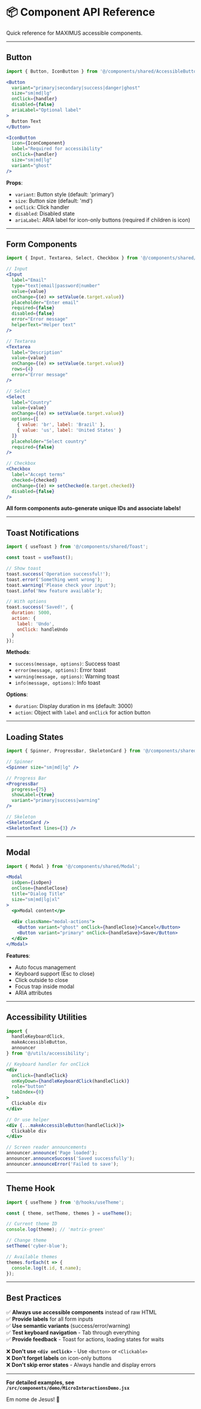# 📦 Component API Reference

Quick reference for MAXIMUS accessible components.

---

## Button

```jsx
import { Button, IconButton } from '@/components/shared/AccessibleButton';

<Button
  variant="primary|secondary|success|danger|ghost"
  size="sm|md|lg"
  onClick={handler}
  disabled={false}
  ariaLabel="Optional label"
>
  Button Text
</Button>

<IconButton
  icon={IconComponent}
  label="Required for accessibility"
  onClick={handler}
  size="sm|md|lg"
  variant="ghost"
/>
```

**Props**:
- `variant`: Button style (default: 'primary')
- `size`: Button size (default: 'md')
- `onClick`: Click handler
- `disabled`: Disabled state
- `ariaLabel`: ARIA label for icon-only buttons (required if children is icon)

---

## Form Components

```jsx
import { Input, Textarea, Select, Checkbox } from '@/components/shared/AccessibleForm';

// Input
<Input
  label="Email"
  type="text|email|password|number"
  value={value}
  onChange={(e) => setValue(e.target.value)}
  placeholder="Enter email"
  required={false}
  disabled={false}
  error="Error message"
  helperText="Helper text"
/>

// Textarea
<Textarea
  label="Description"
  value={value}
  onChange={(e) => setValue(e.target.value)}
  rows={4}
  error="Error message"
/>

// Select
<Select
  label="Country"
  value={value}
  onChange={(e) => setValue(e.target.value)}
  options={[
    { value: 'br', label: 'Brazil' },
    { value: 'us', label: 'United States' }
  ]}
  placeholder="Select country"
  required={false}
/>

// Checkbox
<Checkbox
  label="Accept terms"
  checked={checked}
  onChange={(e) => setChecked(e.target.checked)}
  disabled={false}
/>
```

**All form components auto-generate unique IDs and associate labels!**

---

## Toast Notifications

```jsx
import { useToast } from '@/components/shared/Toast';

const toast = useToast();

// Show toast
toast.success('Operation successful!');
toast.error('Something went wrong');
toast.warning('Please check your input');
toast.info('New feature available');

// With options
toast.success('Saved!', {
  duration: 5000,
  action: {
    label: 'Undo',
    onClick: handleUndo
  }
});
```

**Methods**:
- `success(message, options)`: Success toast
- `error(message, options)`: Error toast
- `warning(message, options)`: Warning toast
- `info(message, options)`: Info toast

**Options**:
- `duration`: Display duration in ms (default: 3000)
- `action`: Object with `label` and `onClick` for action button

---

## Loading States

```jsx
import { Spinner, ProgressBar, SkeletonCard } from '@/components/shared/LoadingStates';

// Spinner
<Spinner size="sm|md|lg" />

// Progress Bar
<ProgressBar 
  progress={75} 
  showLabel={true}
  variant="primary|success|warning"
/>

// Skeleton
<SkeletonCard />
<SkeletonText lines={3} />
```

---

## Modal

```jsx
import { Modal } from '@/components/shared/Modal';

<Modal
  isOpen={isOpen}
  onClose={handleClose}
  title="Dialog Title"
  size="sm|md|lg|xl"
>
  <p>Modal content</p>
  
  <div className="modal-actions">
    <Button variant="ghost" onClick={handleClose}>Cancel</Button>
    <Button variant="primary" onClick={handleSave}>Save</Button>
  </div>
</Modal>
```

**Features**:
- Auto focus management
- Keyboard support (Esc to close)
- Click outside to close
- Focus trap inside modal
- ARIA attributes

---

## Accessibility Utilities

```jsx
import { 
  handleKeyboardClick,
  makeAccessibleButton,
  announcer
} from '@/utils/accessibility';

// Keyboard handler for onClick
<div
  onClick={handleClick}
  onKeyDown={handleKeyboardClick(handleClick)}
  role="button"
  tabIndex={0}
>
  Clickable div
</div>

// Or use helper
<div {...makeAccessibleButton(handleClick)}>
  Clickable div
</div>

// Screen reader announcements
announcer.announce('Page loaded');
announcer.announceSuccess('Saved successfully');
announcer.announceError('Failed to save');
```

---

## Theme Hook

```jsx
import { useTheme } from '@/hooks/useTheme';

const { theme, setTheme, themes } = useTheme();

// Current theme ID
console.log(theme); // 'matrix-green'

// Change theme
setTheme('cyber-blue');

// Available themes
themes.forEach(t => {
  console.log(t.id, t.name);
});
```

---

## Best Practices

✅ **Always use accessible components** instead of raw HTML  
✅ **Provide labels** for all form inputs  
✅ **Use semantic variants** (success/error/warning)  
✅ **Test keyboard navigation** - Tab through everything  
✅ **Provide feedback** - Toast for actions, loading states for waits

❌ **Don't use `<div onClick>`** - Use `<Button>` or `<Clickable>`  
❌ **Don't forget labels** on icon-only buttons  
❌ **Don't skip error states** - Always handle and display errors

---

**For detailed examples, see `/src/components/demo/MicroInteractionsDemo.jsx`**

Em nome de Jesus! 🙏
